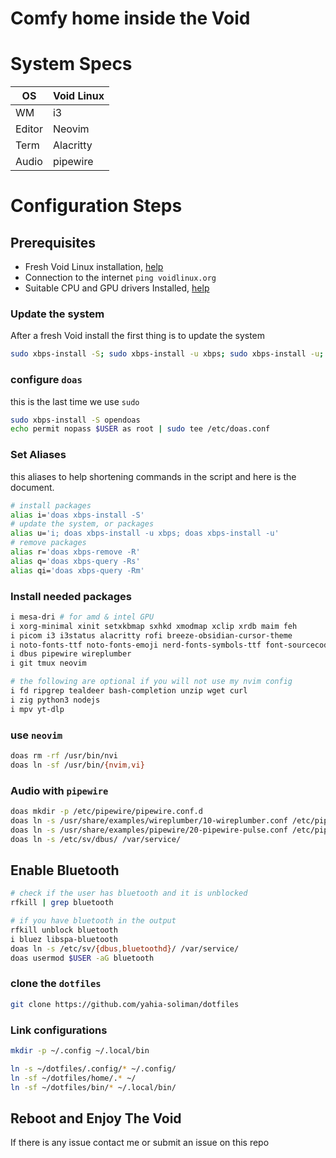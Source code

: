 # Comfy home inside the Void

# System Specs

| OS     | Void Linux |
| ------ | ---------- |
| WM     | i3         |
| Editor | Neovim     |
| Term   | Alacritty  |
| Audio  | pipewire   |

# Configuration Steps
## Prerequisites
- Fresh Void Linux installation, [help](https://docs.voidlinux.org/installation/live-images/prep.html)
- Connection to the internet `ping voidlinux.org`
- Suitable CPU and GPU drivers Installed, [help](https://docs.voidlinux.org/config/graphical-session/graphics-drivers/index.html)

### Update the system
After a fresh Void install the first thing is to update the system
```sh
sudo xbps-install -S; sudo xbps-install -u xbps; sudo xbps-install -u;
```

### configure `doas`
this is the last time we use `sudo`
```sh
sudo xbps-install -S opendoas
echo permit nopass $USER as root | sudo tee /etc/doas.conf
```
### Set Aliases
this aliases to help shortening commands in the script and here is the document.
```sh
# install packages
alias i='doas xbps-install -S'
# update the system, or packages
alias u='i; doas xbps-install -u xbps; doas xbps-install -u'
# remove packages
alias r='doas xbps-remove -R'
alias q='doas xbps-query -Rs' 
alias qi='doas xbps-query -Rm'
```

### Install needed packages
```sh
i mesa-dri # for amd & intel GPU
i xorg-minimal xinit setxkbmap sxhkd xmodmap xclip xrdb maim feh
i picom i3 i3status alacritty rofi breeze-obsidian-cursor-theme
i noto-fonts-ttf noto-fonts-emoji nerd-fonts-symbols-ttf font-sourcecodepro
i dbus pipewire wireplumber
i git tmux neovim

# the following are optional if you will not use my nvim config
i fd ripgrep tealdeer bash-completion unzip wget curl
i zig python3 nodejs
i mpv yt-dlp
```

### use `neovim`
```sh
doas rm -rf /usr/bin/nvi
doas ln -sf /usr/bin/{nvim,vi}
```

### Audio with `pipewire`
```sh
doas mkdir -p /etc/pipewire/pipewire.conf.d
doas ln -s /usr/share/examples/wireplumber/10-wireplumber.conf /etc/pipewire/pipewire.conf.d/
doas ln -s /usr/share/examples/pipewire/20-pipewire-pulse.conf /etc/pipewire/pipewire.conf.d/
doas ln -s /etc/sv/dbus/ /var/service/
```

## Enable Bluetooth
```sh
# check if the user has bluetooth and it is unblocked
rfkill | grep bluetooth

# if you have bluetooth in the output
rfkill unblock bluetooth
i bluez libspa-bluetooth
doas ln -s /etc/sv/{dbus,bluetoothd}/ /var/service/
doas usermod $USER -aG bluetooth
```

### clone the `dotfiles`
```sh
git clone https://github.com/yahia-soliman/dotfiles
```

### Link configurations
```sh
mkdir -p ~/.config ~/.local/bin

ln -s ~/dotfiles/.config/* ~/.config/
ln -sf ~/dotfiles/home/.* ~/
ln -sf ~/dotfiles/bin/* ~/.local/bin/
```

## Reboot and Enjoy The Void
If there is any issue contact me or submit an issue on this repo
